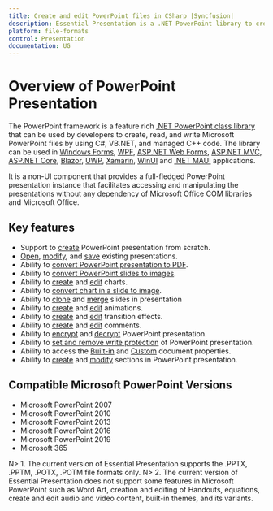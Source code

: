 ```yaml
---
title: Create and edit PowerPoint files in CSharp |Syncfusion|
description: Essential Presentation is a .NET PowerPoint library to create, read, edit, & convert PowerPoint files in WinForms, WPF, UWP, ASP.NET Core & Xamarin applications
platform: file-formats
control: Presentation
documentation: UG
---
```


# Overview of PowerPoint Presentation

The PowerPoint framework is a feature rich [.NET PowerPoint class library](https://www.syncfusion.com/document-processing/powerpoint-framework/net) that can be used by developers to create, read, and write Microsoft PowerPoint files by using C#, VB.NET, and managed C++ code. The library can be used in [Windows Forms](https://help.syncfusion.com/file-formats/presentation/create-read-edit-powerpoint-files-in-windows-forms), [WPF](https://help.syncfusion.com/file-formats/presentation/create-read-edit-powerpoint-files-in-wpf), [ASP.NET Web Forms](https://help.syncfusion.com/file-formats/presentation/create-read-edit-powerpoint-files-in-asp-net-web-forms), [ASP.NET MVC](https://help.syncfusion.com/file-formats/presentation/create-read-edit-powerpoint-files-in-asp-net-mvc), [ASP.NET Core](https://help.syncfusion.com/file-formats/presentation/create-read-edit-powerpoint-files-in-asp-net-core-c-sharp), [Blazor](https://help.syncfusion.com/file-formats/presentation/create-read-edit-powerpoint-files-in-blazor), [UWP](https://help.syncfusion.com/file-formats/presentation/create-read-edit-powerpoint-files-in-uwp), [Xamarin](https://help.syncfusion.com/file-formats/presentation/create-read-edit-powerpoint-files-in-xamarin), [WinUI](https://help.syncfusion.com/file-formats/presentation/create-read-edit-powerpoint-files-in-winui) and [.NET MAUI](https://help.syncfusion.com/file-formats/presentation/create-read-edit-powerpoint-files-in-maui) applications.

It is a non-UI component that provides a full-fledged PowerPoint presentation instance that facilitates accessing and manipulating the presentations without any dependency of Microsoft Office COM libraries and Microsoft Office.

## Key features

* Support to [create](https://help.syncfusion.com/file-formats/presentation/getting-started#creating-a-simple-powerpoint-presentation-with-basic-elements-from-scratch) PowerPoint presentation from scratch.
* [Open](https://help.syncfusion.com/file-formats/presentation/loading-and-saving-the-presentation#opening-an-existing-presentation-from-file-system), [modify](https://help.syncfusion.com/file-formats/presentation/working-with-powerpoint-presentation), and [save](https://help.syncfusion.com/file-formats/presentation/loading-and-saving-the-presentation#saving-a-powerpoint-presentation-to-file-system) existing presentations.
* Ability to [convert PowerPoint presentation to PDF](https://help.syncfusion.com/file-formats/presentation/presentation-to-pdf).
* Ability to [convert PowerPoint slides to images](https://help.syncfusion.com/file-formats/presentation/presentation-to-image).
* Ability to [create](https://help.syncfusion.com/file-formats/presentation/working-with-charts#creating-a-chartfrom-scratch) and [edit](https://help.syncfusion.com/file-formats/presentation/working-with-charts#editing-the-chart-data) charts.
* Ability to [convert chart in a slide to image](https://help.syncfusion.com/file-formats/presentation/working-with-charts#chart-to-image-conversion).
* Ability to [clone](https://help.syncfusion.com/file-formats/presentation/working-with-slide#cloning-slide) and [merge](https://help.syncfusion.com/file-formats/presentation/working-with-slide#merging-slide) slides in presentation
* Ability to [create](https://help.syncfusion.com/file-formats/presentation/working-with-animation) and [edit](https://help.syncfusion.com/file-formats/presentation/working-with-animation#edit-existing-animation-effect) animations.
* Ability to [create](https://help.syncfusion.com/file-formats/presentation/create-edit-slide-transitions-in-powerpoint-presentation-slides-cs-vb-net#set-a-transition-effect-to-a-powerpoint-slide) and [edit](https://help.syncfusion.com/file-formats/presentation/create-edit-slide-transitions-in-powerpoint-presentation-slides-cs-vb-net#modify-a-transition-effect-applied-to-a-powerpoint-slide) transition effects.
* Ability to [create](https://help.syncfusion.com/file-formats/presentation/comments#adding-a-comment) and [edit](https://help.syncfusion.com/file-formats/presentation/comments#modifying-the-comment) comments.
* Ability to [encrypt](https://help.syncfusion.com/file-formats/presentation/security#encrypting-with-password) and [decrypt](https://help.syncfusion.com/file-formats/presentation/security#decrypting-the-powerpoint-presentation) PowerPoint presentation.
* Ability to [set and remove write protection](https://help.syncfusion.com/file-formats/presentation/security#write-protection) of PowerPoint presentation.
* Ability to access the [Built-in](https://help.syncfusion.com/file-formats/presentation/working-with-powerpoint-presentation#working-with-powerpoint-presentation-properties) and [Custom](https://help.syncfusion.com/file-formats/presentation/working-with-powerpoint-presentation#custom-document-properties) document properties.
* Ability to [create](https://help.syncfusion.com/file-formats/presentation/working-with-sections#creating-a-section) and [modify](https://help.syncfusion.com/file-formats/presentation/working-with-sections) sections in PowerPoint presentation.

## Compatible Microsoft PowerPoint Versions

* Microsoft PowerPoint 2007
* Microsoft PowerPoint 2010
* Microsoft PowerPoint 2013
* Microsoft PowerPoint 2016
* Microsoft PowerPoint 2019
* Microsoft 365


N> 1. The current version of Essential Presentation supports the .PPTX, .PPTM, .POTX, .POTM file formats only.
N> 2. The current version of Essential Presentation does not support some features in Microsoft PowerPoint such as Word Art, creation and editing of Handouts, equations, create and edit audio and video content, built-in themes, and its variants.

